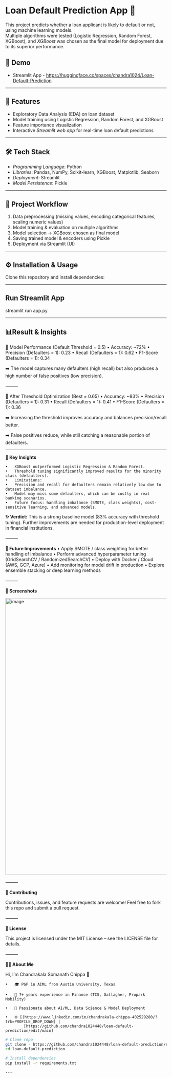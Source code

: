 # Loan Default Prediction App 🚀

This project predicts whether a loan applicant is likely to default or not, using machine learning models.  
Multiple algorithms were tested (Logistic Regression, Random Forest, XGBoost), and *XGBoost* was chosen as the final model for deployment due to its superior performance.  

## 🔗 Demo
- Streamlit App - https://huggingface.co/spaces/chandra1024/Loan-Default-Prediction

---

## 📌 Features
- Exploratory Data Analysis (EDA) on loan dataset  
- Model training using Logistic Regression, Random Forest, and XGBoost  
- Feature importance visualization  
- Interactive *Streamlit web app* for real-time loan default predictions  

---

## 🛠️ Tech Stack
- *Programming Language*: Python  
- *Libraries*: Pandas, NumPy, Scikit-learn, XGBoost, Matplotlib, Seaborn  
- *Deployment*: Streamlit 
- *Model Persistence*: Pickle  

---

## 📂 Project Workflow
1. Data preprocessing (missing values, encoding categorical features, scaling numeric values)  
2. Model training & evaluation on multiple algorithms  
3. Model selection → XGBoost chosen as final model  
4. Saving trained model & encoders using Pickle  
5. Deployment via Streamlit (UI) 

---

## ⚙️ Installation & Usage
Clone this repository and install dependencies:

---

## **Run Streamlit App**
streamlit run app.py

---

## 📊**Result & Insights**

🔹 Model Performance (Default Threshold = 0.5)
	•	Accuracy: ~72%
	•	Precision (Defaulters = 1): 0.23
	•	Recall (Defaulters = 1): 0.62
	•	F1-Score (Defaulters = 1): 0.34

➡️ The model captures many defaulters (high recall) but also produces a high number of false positives (low precision).

⸻

🔹 After Threshold Optimization (Best = 0.65)
	•	Accuracy: ~83%
	•	Precision (Defaulters = 1): 0.31
	•	Recall (Defaulters = 1): 0.41
	•	F1-Score (Defaulters = 1): 0.36

➡️ Increasing the threshold improves accuracy and balances precision/recall better.

➡️ False positives reduce, while still catching a reasonable portion of defaulters.

---

**🔹 Key Insights**

	•	XGBoost outperformed Logistic Regression & Random Forest.
	•	Threshold tuning significantly improved results for the minority class (defaulters).
	•	Limitations:
	•	Precision and recall for defaulters remain relatively low due to dataset imbalance.
	•	Model may miss some defaulters, which can be costly in real banking scenarios.
	•	Future focus: handling imbalance (SMOTE, class weights), cost-sensitive learning, and advanced models.

**✨ Verdict:**
This is a strong baseline model (83% accuracy with threshold tuning).
Further improvements are needed for production-level deployment in financial institutions.

⸻

**🚀 Future Improvements**
	•	Apply SMOTE / class weighting for better handling of imbalance
	•	Perform advanced hyperparameter tuning (GridSearchCV / RandomizedSearchCV)
	•	Deploy with Docker / Cloud (AWS, GCP, Azure)
	•	Add monitoring for model drift in production
	•	Explore ensemble stacking or deep learning methods

⸻

**📸 Screenshots**

<img width="1896" height="861" alt="image" src="https://github.com/user-attachments/assets/6f1e3f10-f7c9-426d-b598-00ec5280b6f7" />

⸻

**🤝 Contributing**

Contributions, issues, and feature requests are welcome!
Feel free to fork this repo and submit a pull request.

⸻

**📜 License**

This project is licensed under the MIT License – see the LICENSE file for details.

⸻

**🙋‍♀️ About Me**

Hi, I’m Chandrakala Somanath Chippa 👋

	•	🎓 PGP in AIML from Austin University, Texas
 
	•	💼 7+ years experience in Finance (TCS, Gallagher, Propark Mobility)
 
	•	🤖 Passionate about AI/ML, Data Science & Model Deployment
 
	•	🌐 [(https://www.linkedin.com/in/chandrakala-chippa-402529280/?trk=PROFILE_DROP_DOWN] |
 			[https://github.com/chandra1024448/loan-default-prediction/edit/main]

```bash
# Clone repo
git clone - https://github.com/chandra1024448/loan-default-prediction/new/main
cd loan-default-prediction

# Install dependencies
pip install -r requirements.txt

---



